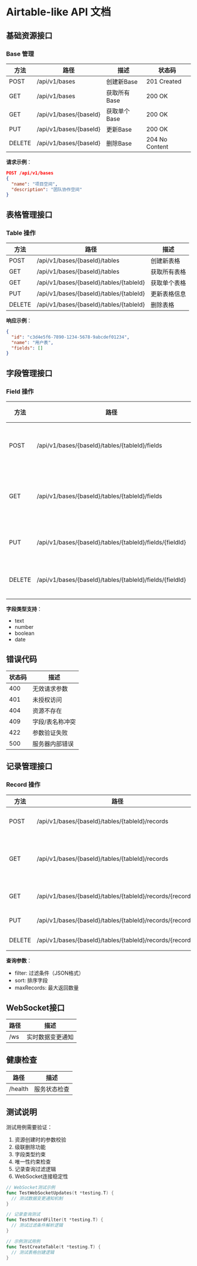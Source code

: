 # Airtable-like API 文档

## 基础资源接口

### Base 管理

| 方法   | 路径                | 描述          | 状态码       |
|--------|---------------------|---------------|-------------|
| POST   | /api/v1/bases       | 创建新Base    | 201 Created |
| GET    | /api/v1/bases       | 获取所有Base  | 200 OK      |
| GET    | /api/v1/bases/{baseId} | 获取单个Base | 200 OK      |
| PUT    | /api/v1/bases/{baseId} | 更新Base     | 200 OK      |
| DELETE | /api/v1/bases/{baseId} | 删除Base     | 204 No Content |

**请求示例**：
```json
POST /api/v1/bases
{
  "name": "项目空间",
  "description": "团队协作空间"
}
```

## 表格管理接口

### Table 操作

| 方法   | 路径                                | 描述            |
|--------|-------------------------------------|-----------------|
| POST   | /api/v1/bases/{baseId}/tables      | 创建新表格      |
| GET    | /api/v1/bases/{baseId}/tables      | 获取所有表格    |
| GET    | /api/v1/bases/{baseId}/tables/{tableId} | 获取单个表格    |
| PUT    | /api/v1/bases/{baseId}/tables/{tableId} | 更新表格信息    |
| DELETE | /api/v1/bases/{baseId}/tables/{tableId} | 删除表格        |

**响应示例**：
```json
{
  "id": "c3d4e5f6-7890-1234-5678-9abcdef01234",
  "name": "用户表",
  "fields": []
}
```

## 字段管理接口

### Field 操作

| 方法   | 路径                                        | 描述            |
|--------|---------------------------------------------|-----------------|
| POST   | /api/v1/bases/{baseId}/tables/{tableId}/fields | 创建新字段      |
| GET    | /api/v1/bases/{baseId}/tables/{tableId}/fields | 获取所有字段    |
| PUT    | /api/v1/bases/{baseId}/tables/{tableId}/fields/{fieldId} | 更新字段        |
| DELETE | /api/v1/bases/{baseId}/tables/{tableId}/fields/{fieldId} | 删除字段        |

**字段类型支持**：
- text
- number
- boolean
- date

## 错误代码

| 状态码 | 描述                  |
|--------|-----------------------|
| 400    | 无效请求参数          |
| 401    | 未授权访问            |
| 404    | 资源不存在            |
| 409    | 字段/表名称冲突       |
| 422    | 参数验证失败          |
| 500    | 服务器内部错误        |

## 记录管理接口

### Record 操作

| 方法   | 路径                                        | 描述                |
|--------|---------------------------------------------|---------------------|
| POST   | /api/v1/bases/{baseId}/tables/{tableId}/records | 创建新记录          |
| GET    | /api/v1/bases/{baseId}/tables/{tableId}/records | 查询记录（支持过滤）|
| GET    | /api/v1/bases/{baseId}/tables/{tableId}/records/{recordId} | 获取单个记录        |
| PUT    | /api/v1/bases/{baseId}/tables/{tableId}/records/{recordId} | 更新记录            |
| DELETE | /api/v1/bases/{baseId}/tables/{tableId}/records/{recordId} | 删除记录            |

**查询参数**：
- filter: 过滤条件（JSON格式）
- sort: 排序字段
- maxRecords: 最大返回数量

## WebSocket接口

| 路径 | 描述                          |
|------|-------------------------------|
| /ws  | 实时数据变更通知              |

## 健康检查

| 路径    | 描述         |
|---------|--------------|
| /health | 服务状态检查 |

## 测试说明

测试用例需要验证：
1. 资源创建时的参数校验
2. 级联删除功能
3. 字段类型约束
4. 唯一性约束检查
5. 记录查询过滤逻辑
6. WebSocket连接稳定性

```go
// WebSocket测试示例
func TestWebSocketUpdates(t *testing.T) {
  // 测试数据变更通知机制
}

// 记录查询测试
func TestRecordFilter(t *testing.T) {
  // 测试过滤条件解析逻辑
}
```
```go
// 示例测试用例
func TestCreateTable(t *testing.T) {
  // 测试表格创建逻辑
}
```